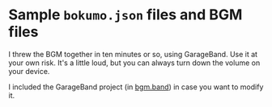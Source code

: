 # Sample `bokumo.json` files and BGM files

I threw the BGM together in ten minutes or so, using GarageBand.
Use it at your own risk.
It's a little loud, but you can always turn down the volume on
your device.

I included the GarageBand project (in [bgm.band](./bgm.band)) in case you want to modify it.
